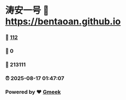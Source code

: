 # 涛安一号 :link: https://bentaoan.github.io 
### :page_facing_up: [112](https://bentaoan.github.io/tag.html) 
### :speech_balloon: 0 
### :hibiscus: 213111 
### :alarm_clock: 2025-08-17 01:47:07 
### Powered by :heart: [Gmeek](https://github.com/Meekdai/Gmeek)
